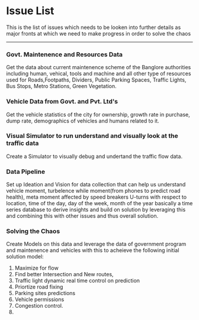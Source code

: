 # Issue List
This is the list of issues which needs to be looken into further details as major fronts at which we need to make progress in order to solve the chaos

***


### Govt. Maintenence and Resources Data 
 Get the data about current maintenence scheme of the Banglore authorities including human, vehical, tools and machine and all other type of resources used for Roads,Footpaths, Dividers, Public Parking Spaces, Traffic Lights, Bus Stops, Metro Stations, Green Vegetation.

### Vehicle Data from Govt. and Pvt. Ltd's
Get the vehicle statistics of the city for ownership, growth rate in purchase, dump rate, demographics of vehicles and humans related to it. 

### Visual Simulator to run understand and visually look at the traffic data 
Create a Simulator to visually debug and undertand the traffic flow data.

### Data Pipeline
Set up Ideation and Vision for data collection that can help us understand vehicle moment, turbelence while moment(from phones to predict road health), meta moment affected by speed breakers U-turns  with respect to location, time of the day, day of the week, month of the year basically a time series database to derive insights and build on solution by leveraging this and combining this with other issues and thus overall solution.

### Solving the Chaos
Create Models on this data and leverage the data of government program and maintenence and vehicles with this to acheieve the following initial solution model:
1. Maximize for flow 
2. Find better Intersection and New routes,   
3. Traffic light dynamic real time control on prediction
4. Priortize road fixing 
5. Parking sites predictions
6. Vehicle permissions
7. Congestion control.
8. 
